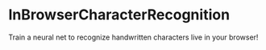 # InBrowserCharacterRecognition
Train a neural net to recognize handwritten characters live in your browser!

